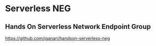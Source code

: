 # Serverless NEG

## Hands On Serverless Network Endpoint Group

https://github.com/iganari/handson-serverless-neg

